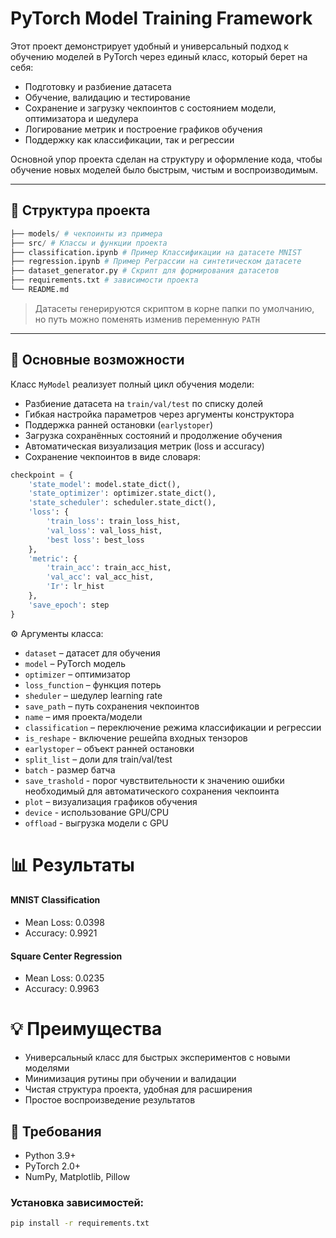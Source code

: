 # PyTorch Model Training Framework

Этот проект демонстрирует удобный и универсальный подход к обучению моделей в PyTorch через единый класс, который берет на себя:

- Подготовку и разбиение датасета  
- Обучение, валидацию и тестирование  
- Сохранение и загрузку чекпоинтов с состоянием модели, оптимизатора и шедулера  
- Логирование метрик и построение графиков обучения  
- Поддержку как классификации, так и регрессии  

Основной упор проекта сделан на структуру и оформление кода, чтобы обучение новых моделей было быстрым, чистым и воспроизводимым.

---

## 📂 Структура проекта
```python
├── models/ # чекпоинты из примера
├── src/ # Классы и функции проекта
├── classification.ipynb # Пример Классификации на датасете MNIST
├── regression.ipynb # Пример Реграссии на синтетическом датасете
├── dataset_generator.py # Скрипт для формирования датасетов
├── requirements.txt # зависимости проекта
└── README.md
```

> Датасеты генерируются скриптом в корне папки по умолчанию, но путь можно поменять изменив переменную `PATH`

---

## 🚀 Основные возможности

Класс `MyModel` реализует полный цикл обучения модели:

- Разбиение датасета на `train/val/test` по списку долей  
- Гибкая настройка параметров через аргументы конструктора  
- Поддержка ранней остановки (`earlystoper`)
- Загрузка сохранённых состояний и продолжение обучения
- Автоматическая визуализация метрик (loss и accuracy)
- Сохранение чекпоинтов в виде словаря:

```python
checkpoint = {
    'state_model': model.state_dict(),
    'state_optimizer': optimizer.state_dict(),
    'state_scheduler': scheduler.state_dict(),
    'loss': {
        'train_loss': train_loss_hist,
        'val_loss': val_loss_hist,
        'best loss': best_loss
    },
    'metric': {
        'train_acc': train_acc_hist,
        'val_acc': val_acc_hist,
        'Ir': lr_hist
    },
    'save_epoch': step
}
```

⚙️ Аргументы класса:

- `dataset` – датасет для обучения
- `model` – PyTorch модель
- `optimizer` – оптимизатор
- `loss_function` – функция потерь
- `sheduler` – шедулер learning rate
- `save_path` – путь сохранения чекпоинтов
- `name` – имя проекта/модели
- `classification` – переключение режима классификации и регрессии
- `is_reshape` - включение решейпа входных тензоров
- `earlystoper` – объект ранней остановки
- `split_list` – доли для train/val/test
- `batch` - размер батча
- `save_trashold` - порог чувствительности к значению ошибки необходимый для автоматического сохранения чекпоинта
- `plot` – визуализация графиков обучения
- `device` - использование GPU/CPU
- `offload` - выгрузка модели с GPU

# 📊 Результаты
#### MNIST Classification
- Mean Loss: 0.0398
- Accuracy: 0.9921

#### Square Center Regression
- Mean Loss: 0.0235
- Accuracy: 0.9963

# 💡 Преимущества
- Универсальный класс для быстрых экспериментов с новыми моделями
- Минимизация рутины при обучении и валидации
- Чистая структура проекта, удобная для расширения
- Простое воспроизведение результатов

## 🔧 Требования
- Python 3.9+
- PyTorch 2.0+
- NumPy, Matplotlib, Pillow

### Установка зависимостей:

```bash
pip install -r requirements.txt
```